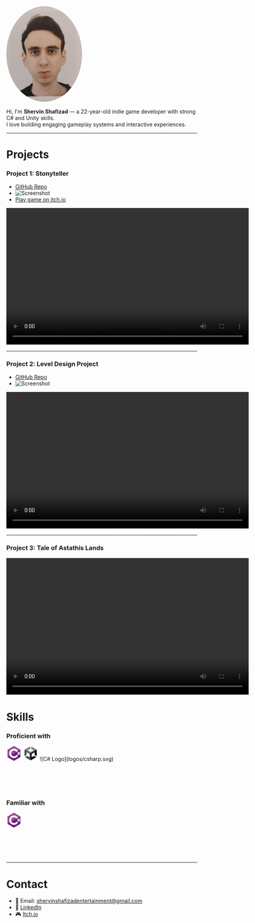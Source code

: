 <img src="https://github.com/ShervinShafizad/ShervinShafizad.github.io/raw/main/IMG_20250506_195739.jpg" width="200" style="border-radius:50%">

Hi, I'm **Shervin Shafizad** — a 22-year-old indie game developer with strong C# and Unity skills.  
I love building engaging gameplay systems and interactive experiences.  

---

# Projects

### Project 1: Stonyteller
- [GitHub Repo](https://github.com/ShervinShafizad/StonytellerRepository)  
- ![Screenshot](https://via.placeholder.com/400x200)  
- [Play game on itch.io](https://shervin-shafizad.itch.io/stonyteller)  

<video width="640" height="360" controls>
  <source src="Videos/StonytellerGameplayVideo.mp4" type="video/mp4">
  Your browser does not support the video tag.
</video>

---

### Project 2: Level Design Project
- [GitHub Repo](https://github.com/yourusername/project2)  
- ![Screenshot](https://via.placeholder.com/400x200)  

<video width="640" height="360" controls>
  <source src="Videos/LevelDesignGameplayVideo.mp4" type="video/mp4">
  Your browser does not support the video tag.
</video>

---

### Project 3: Tale of Astathis Lands
<video width="640" height="360" controls>
  <source src="Videos/TOALGameplay.mp4" type="video/mp4">
  Your browser does not support the video tag.
</video>


# Skills

### Proficient with 
<img src="logos/csharp.png" width="40">  
<img src="logos/unity.png" width="40">  
![C# Logo](logos/csharp.svg)

<p>
  <i class="devicon-csharp-plain colored" style="font-size:50px; margin-right:15px;"></i>
  <i class="devicon-unity-plain colored" style="font-size:50px; margin-right:15px;"></i>
  <i class="devicon-git-plain colored" style="font-size:50px; margin-right:15px;"></i>
</p>

### Familiar with 
<img src="https://raw.githubusercontent.com/ShervinShafizad/ShervinShafizad.github.io/main/logos/csharp.svg" width="40">
<p>
  <i class="devicon-maya-plain colored" style="font-size:50px; margin-right:15px;"></i>
  <i class="devicon-photoshop-plain colored" style="font-size:50px; margin-right:15px;"></i>
  <i class="devicon-blender-original colored" style="font-size:50px; margin-right:15px;"></i>
</p>

---

# Contact
- 📧 Email: shervinshafizadentertainment@gmail.com  
- 💼 [LinkedIn](https://www.linkedin.com/in/shervin-shafizad-3535b8228/?originalSubdomain=ir)  
- 🎮 [Itch.io](https://shervin-shafizad.itch.io/)  